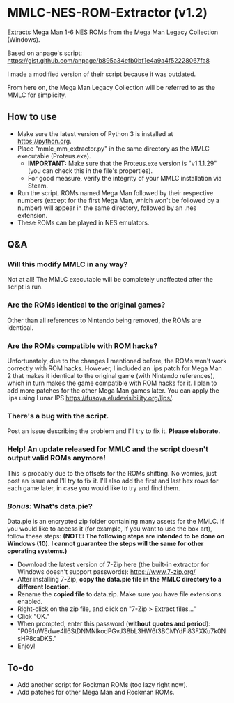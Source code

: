 # MMLC-NES-ROM-Extractor (v1.2)
Extracts Mega Man 1-6 NES ROMs from the Mega Man Legacy Collection (Windows).

Based on anpage's script: https://gist.github.com/anpage/b895a34efb0bf1e4a9a4f52228067fa8

I made a modified version of their script because it was outdated.

From here on, the Mega Man Legacy Collection will be referred to as the MMLC for simplicity.

## How to use
- Make sure the latest version of Python 3 is installed at https://python.org.
- Place "mmlc_mm_extractor.py" in the same directory as the MMLC executable (Proteus.exe).
  - **IMPORTANT:** Make sure that the Proteus.exe version is "v1.1.1.29" (you can check this in the file's properties).
  - For good measure, verify the integrity of your MMLC installation via Steam.
- Run the script. ROMs named Mega Man followed by their respective numbers (except for the first Mega Man, which won't be followed by a number) will appear in the same directory, followed by an .nes extension.
- These ROMs can be played in NES emulators.

## Q&A
### Will this modify MMLC in any way?
Not at all! The MMLC executable will be completely unaffected after the script is run.

### Are the ROMs identical to the original games?
Other than all references to Nintendo being removed, the ROMs are identical.

### Are the ROMs compatible with ROM hacks?
Unfortunately, due to the changes I mentioned before, the ROMs won't work correctly with ROM hacks. However, I included an .ips patch for Mega Man 2 that makes it identical to the original game (with Nintendo references), which in turn makes the game compatible with ROM hacks for it. I plan to add more patches for the other Mega Man games later. You can apply the .ips using Lunar IPS https://fusoya.eludevisibility.org/lips/.

### There's a bug with the script.
Post an issue describing the problem and I'll try to fix it. **Please elaborate.**

### Help! An update released for MMLC and the script doesn't output valid ROMs anymore!
This is probably due to the offsets for the ROMs shifting. No worries, just post an issue and I'll try to fix it. I'll also add the first and last hex rows for each game later, in case you would like to try and find them.

### ***Bonus:*** What's data.pie?
Data.pie is an encrypted zip folder containing many assets for the MMLC. If you would like to access it (for example, if you want to use the box art), follow these steps:
**(NOTE: The following steps are intended to be done on Windows (10). I cannot guarantee the steps will the same for other operating systems.)**
- Download the latest version of 7-Zip here (the built-in extractor for Windows doesn't support passwords): https://www.7-zip.org/
- After installing 7-Zip, **copy the data.pie file in the MMLC directory to a different location**.
- Rename the **copied file** to data.zip. Make sure you have file extensions enabled.
- Right-click on the zip file, and click on "7-Zip > Extract files..."
- Click "OK."
- When prompted, enter this password (**without quotes and period**): "P091uWEdwe4lI6StDNMNlkodPGvJ38bL3HW6t3BCMYdFi83FXKu7k0NsHP8caDKS."
- Enjoy!

## To-do
- Add another script for Rockman ROMs (too lazy right now).
- Add patches for other Mega Man and Rockman ROMs.
